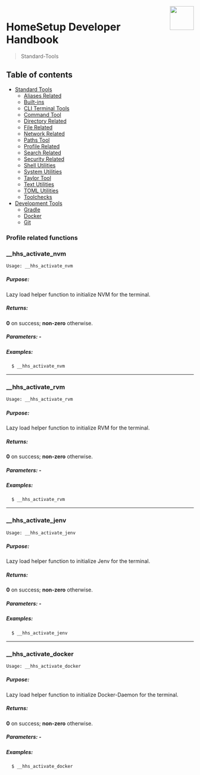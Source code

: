 <img src="https://iili.io/HvtxC1S.png" width="64" height="64" align="right" />

# HomeSetup Developer Handbook
>
> Standard-Tools

## Table of contents

<!-- toc -->

- [Standard Tools](../../functions.md#standard-tools)
  - [Aliases Related](aliases-related.md#aliases-related-functions)
  - [Built-ins](built-ins.md#built-ins-functions)
  - [CLI Terminal Tools](clitt.md#cli-terminal-tools)
  - [Command Tool](command-tool.md#command-tool)
  - [Directory Related](directory-related.md#directory-related-functions)
  - [File Related](file-related.md#file-related-functions)
  - [Network Related](network-related.md#network-related-functions)
  - [Paths Tool](paths-tool.md#paths-tool)
  - [Profile Related](profile-related.md#profile-related-functions)
  - [Search Related](search-related.md#search-related-functions)
  - [Security Related](security-related.md#security-related-functions)
  - [Shell Utilities](shell-utilities.md#shell-utilities)
  - [System Utilities](system-utilities.md#system-utilities)
  - [Taylor Tool](taylor-tool.md#taylor-tool)
  - [Text Utilities](text-utilities.md#text-utilities)
  - [TOML Utilities](toml-utilities.md#toml-utilities)
  - [Toolchecks](toolchecks.md#tool-checks-functions)
- [Development Tools](../../functions.md#development-tools)
  - [Gradle](../dev-tools/gradle-tools.md#gradle-functions)
  - [Docker](../dev-tools/docker-tools.md#docker-functions)
  - [Git](../dev-tools/git-tools.md#git-functions)

<!-- tocstop -->


### Profile related functions

### __hhs_activate_nvm

```bash
Usage: __hhs_activate_nvm
```

##### **Purpose**:

Lazy load helper function to initialize NVM for the terminal.

##### **Returns**:

**0** on success; **non-zero** otherwise.

##### **Parameters**: -

##### **Examples:**

```bash
  $ __hhs_activate_nvm
```

------
### __hhs_activate_rvm

```bash
Usage: __hhs_activate_rvm
```

##### **Purpose**:

Lazy load helper function to initialize RVM for the terminal.

##### **Returns**:

**0** on success; **non-zero** otherwise.

##### **Parameters**: -

##### **Examples:**

```bash
  $ __hhs_activate_rvm
```

------
### __hhs_activate_jenv

```bash
Usage: __hhs_activate_jenv
```

##### **Purpose**:

Lazy load helper function to initialize Jenv for the terminal.

##### **Returns**:

**0** on success; **non-zero** otherwise.

##### **Parameters**: -

##### **Examples:**

```bash
  $ __hhs_activate_jenv
```

------
### __hhs_activate_docker

```bash
Usage: __hhs_activate_docker
```

##### **Purpose**:

Lazy load helper function to initialize Docker-Daemon for the terminal.

##### **Returns**:

**0** on success; **non-zero** otherwise.

##### **Parameters**: -

##### **Examples:**

```bash
  $ __hhs_activate_docker
```
